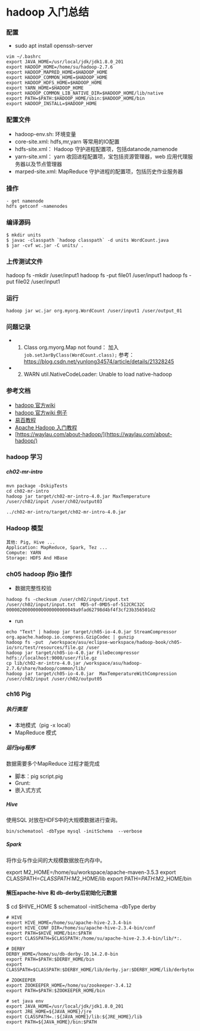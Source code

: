 # hadoop 入门总结

### 配置

- sudo apt install openssh-server

```
vim ~/.bashrc
export JAVA_HOME=/usr/local/jdk/jdk1.8.0_201
export HADOOP_HOME=/home/su/hadoop-2.7.6
export HADOOP_MAPRED_HOME=$HADOOP_HOME 
export HADOOP_COMMON_HOME=$HADOOP_HOME 
export HADOOP_HDFS_HOME=$HADOOP_HOME 
export YARN_HOME=$HADOOP_HOME 
export HADOOP_COMMON_LIB_NATIVE_DIR=$HADOOP_HOME/lib/native 
export PATH=$PATH:$HADOOP_HOME/sbin:$HADOOP_HOME/bin 
export HADOOP_INSTALL=$HADOOP_HOME
```

###  配置文件
- hadoop-env.sh: 环境变量
- core-site.xml: hdfs,mr,yarn 等常用的IO配置
- hdfs-site.xml： Hadoop 守护进程配置项，包括datanode,namenode
- yarn-site.xml： yarn 收回进程配置项，宝包括资源管理器，web 应用代理服务器以及节点管理器
- marped-site.xml: MapReduce 守护进程的配置项，包括历史作业服务器

### 操作
```
- get namenode
hdfs getconf -namenodes

```

### 编译源码
```
$ mkdir units
$ javac -classpath `hadoop classpath` -d units WordCount.java
$ jar -cvf wc.jar -C units/ . 
```

### 上传测试文件
hadoop fs -mkdir /user/input1
hadoop fs -put file01 /user/input1
hadoop fs -put file02 /user/input1

### 运行
```
hadoop jar wc.jar org.myorg.WordCount /user/input1 /user/output_01
```

### 问题记录
- 1. Class org.myorg.Map not found：
加入`job.setJarByClass(WordCount.class);`
参考：https://blog.csdn.net/yunlong34574/article/details/21328245

- 2. WARN util.NativeCodeLoader: Unable to load native-hadoop

### 参考文档
- [hadoop 官方wiki](https://hadoop.apache.org/docs/stable/hadoop-project-dist/hadoop-common/SingleCluster.html)
- [hadoop 官方wiki 例子](https://wiki.apache.org/hadoop/WordCount)
- [易百教程](https://www.yiibai.com/hadoop/)
- [Apache Hadoop 入门教程](http://www.importnew.com/21536.html)
- [https://waylau.com/about-hadoop/](https://waylau.com/about-hadoop/)

### hadoop 学习
##### ch02-mr-intro
```
mvn package -DskipTests
cd ch02-mr-intro
hadoop jar target/ch02-mr-intro-4.0.jar MaxTemperature /user/ch02/input /user/ch02/output03

../ch02-mr-intro/target/ch02-mr-intro-4.0.jar
```

### Hadoop 模型
```
其他: Pig, Hive ...
Application: MapReduce, Spark, Tez ...
Compute: YARN
Storage: HDFS And HBase

```

### ch05 hadoop 的io 操作
- 数据完整性校验

```
hadoop fs -checksum /user/ch02/input/input.txt
/user/ch02/input/input.txt	MD5-of-0MD5-of-512CRC32C	00000200000000000000000049a9fad62798d4bf4f3cf23b356501d2
```
- run
```
echo "Text" | hadoop jar target/ch05-io-4.0.jar StreamCompressor org.apache.hadoop.io.compress.GzipCodec | gunzip
hadoop fs -put  /workspace/asu/eclipse-workspace/hadoop-book/ch05-io/src/test/resources/file.gz /user
hadoop jar target/ch05-io-4.0.jar FileDecompressor hdfs://localhost:9000/user/file.gz
cp lib/ch02-mr-intro-4.0.jar /workspace/asu/hadoop-2.7.6/share/hadoop/common/lib/
hadoop jar target/ch05-io-4.0.jar  MaxTemperatureWithCompression /user/ch02/input /user/ch02/output05
```

### ch16 Pig
##### 执行类型
- 本地模式（pig -x local）
- MapReduce 模式

##### 运行pig程序
数据需要多个MapReduce 过程才能完成
- 脚本：pig script.pig
- Grunt:
- 嵌入式方式

##### Hive
使用SQL 对放在HDFS中的大规模数据进行查询。

```
bin/schematool -dbType mysql -initSchema  --verbose
```

##### Spark
将作业与作业间的大规模数据放在内存中。

export M2_HOME=/home/su/workspace/apache-maven-3.5.3
export CLASSPATH=$CLASSPATH:$M2_HOME/lib
export PATH=$PATH:$M2_HOME/bin


#### 解压apache-hive 和 db-derby后初始化元数据

$ cd $HIVE_HOME
$ schematool -initSchema -dbType derby

```
# HIVE
export HIVE_HOME=/home/su/apache-hive-2.3.4-bin
export HIVE_CONF_DIR=/home/su/apache-hive-2.3.4-bin/conf
export PATH=$HIVE_HOME/bin:$PATH
export CLASSPATH=$CLASSPATH:/home/su/apache-hive-2.3.4-bin/lib/*:.

# DERBY
DERBY_HOME=/home/su/db-derby-10.14.2.0-bin
export PATH=$PATH:$DERBY_HOME/bin
export CLASSPATH=$CLASSPATH:$DERBY_HOME/lib/derby.jar:$DERBY_HOME/lib/derbytool

# ZOOKEEPER
export ZOOKEEPER_HOME=/home/su/zookeeper-3.4.12
export PATH=$PATH:$ZOOKEEPER_HOME/bin

# set java env
export JAVA_HOME=/usr/local/jdk/jdk1.8.0_201
export JRE_HOME=${JAVA_HOME}/jre
export CLASSPATH=.:${JAVA_HOME}/lib:${JRE_HOME}/lib
export PATH=${JAVA_HOME}/bin:$PATH
```



